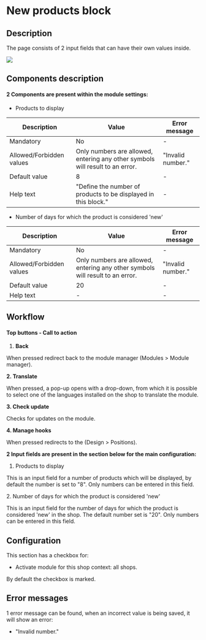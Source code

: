 # New products block

## Description

The page consists of 2 input fields that can have their own values inside.

![](<../../../../../.gitbook/assets/Screenshot 2022-05-31 at 16-46-05 Module Manager • test (1).png>)

## Components description

#### 2 Components are present within the module settings:

* Products to display

| Description              | Value                                                                         | Error message     |
| ------------------------ | ----------------------------------------------------------------------------- | ----------------- |
| Mandatory                | No                                                                            | -                 |
| Allowed/Forbidden values | Only numbers are allowed, entering any other symbols will result to an error. | "Invalid number." |
| Default value            | 8                                                                             | -                 |
| Help text                | "Define the number of products to be displayed in this block."                | -                 |

* Number of days for which the product is considered 'new'

| Description              | Value                                                                         | Error message     |
| ------------------------ | ----------------------------------------------------------------------------- | ----------------- |
| Mandatory                | No                                                                            | -                 |
| Allowed/Forbidden values | Only numbers are allowed, entering any other symbols will result to an error. | "Invalid number." |
| Default value            | 20                                                                            | -                 |
| Help text                | -                                                                             | -                 |



## Workflow

#### Top buttons - Call to action

1. **Back**

When pressed redirect back to the module manager (Modules > Module manager).

**2. Translate**

When pressed, a pop-up opens with a drop-down, from which it is possible to select one of the languages installed on the shop to translate the module.

**3. Check update**

Checks for updates on the module.

**4. Manage hooks**

When pressed redirects to the (Design > Positions).

**2 Input fields are present in the section below for the main configuration:**

1. Products to display

This is an input field for a number of products which will be displayed, by default the number is set to "8". Only numbers can be entered in this field.

&#x20; 2\.  Number of days for which the product is considered 'new'

This is an input field for the number of days for which the product is considered 'new' in the shop. The default number set is "20". Only numbers can be entered in this field.

## Configuration

This section has a checkbox for:

* Activate module for this shop context: all shops.

By default the checkbox is marked.

## Error messages

1 error message can be found, when an incorrect value is being saved, it will show an error:

* "Invalid number."

